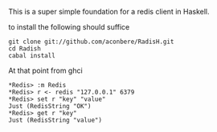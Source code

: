 This is a super simple foundation for a redis client in Haskell.

to install the following should suffice

    git clone git://github.com/aconbere/RadisH.git
    cd Radish
    cabal install

At that point from ghci

    *Redis> :m Redis
    *Redis> r <- redis "127.0.0.1" 6379
    *Redis> set r "key" "value"
    Just (RedisString "OK")
    *Redis> get r "key"
    Just (RedisString "value")
